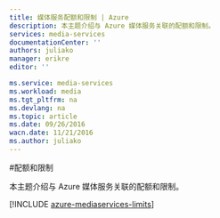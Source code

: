 ```yaml
---
title: 媒体服务配额和限制 | Azure
description: 本主题介绍与 Azure 媒体服务关联的配额和限制。
services: media-services
documentationCenter: ''
authors: juliako
manager: erikre
editor: ''

ms.service: media-services
ms.workload: media
ms.tgt_pltfrm: na
ms.devlang: na
ms.topic: article
ms.date: 09/26/2016
wacn.date: 11/21/2016
ms.author: juliako
---
```


#配额和限制

本主题介绍与 Azure 媒体服务关联的配额和限制。

[!INCLUDE [azure-mediaservices-limits](../../includes/azure-mediaservices-limits.md)]

<!---HONumber=Mooncake_1114_2016-->